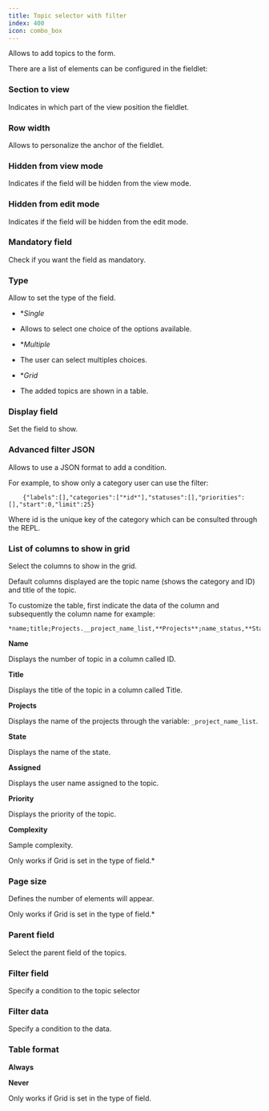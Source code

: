 ```yaml
---
title: Topic selector with filter
index: 400
icon: combo_box
---
```


Allows to add topics to the form.

There are a list of elements can be configured in the fieldlet:

### Section to view

Indicates in which part of the view position the fieldlet.

### Row width

Allows to personalize the anchor of the fieldlet.


### Hidden from view mode

Indicates if the field will be hidden from the view mode.


### Hidden from edit mode

Indicates if the field will be hidden from the edit mode.


### Mandatory field

Check if you want the field as mandatory.


### Type

Allow to set the type of the field.

- **Single*
- Allows to select one choice of the options available.

- **Multiple*
- The user can select multiples choices.

- **Grid*
- The added topics are shown in a table.

### Display field

Set the field to show.

### Advanced filter JSON

Allows to use a JSON format to add a condition.

For example, to show only a category user can use the filter:

        {"labels":[],"categories":["*id*"],"statuses":[],"priorities":[],"start":0,"limit":25}

Where id is the unique key of the category which can be consulted through the REPL.

### List of columns to show in grid

Select the columns to show in the grid.

Default columns displayed are the topic name (shows the category and ID) and title of the topic.

To customize the table, first indicate the data of the column and subsequently the column name for example:

    *name;title;Projects.__project_name_list,**Projects**;name_status,**Status**;Assign.__user_name,**Assign**,ci;priority,**Priority**;complex,**Complex***

**Name**

Displays the number of topic in a column called ID.

**Title**

Displays the title of the topic in a column called Title.

**Projects**

Displays the name of the projects through the variable:  `_project_name_list`.

**State**

Displays the name of the state.

**Assigned**

Displays the user name assigned to the topic.

**Priority**

Displays the priority of the topic.

**Complexity**

Sample complexity.

Only works if Grid is set in the type of field.*

### Page size

Defines the number of elements will appear.

Only works if Grid is set in the type of field.*

### Parent field

Select the parent field of the topics.

### Filter field

Specify a condition to the topic selector

### Filter data

Specify a condition to the data.


### Table format

**Always**

**Never**

Only works if Grid is set in the type of field.
